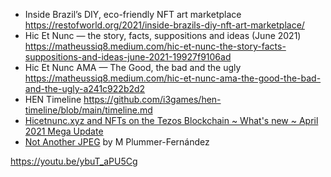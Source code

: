 * Inside Brazil’s DIY, eco-friendly NFT art marketplace https://restofworld.org/2021/inside-brazils-diy-nft-art-marketplace/
* Hic Et Nunc — the story, facts, suppositions and ideas (June 2021) https://matheussiq8.medium.com/hic-et-nunc-the-story-facts-suppositions-and-ideas-june-2021-19927f9106ad
* Hic Et Nunc AMA — The Good, the bad and the ugly https://matheussiq8.medium.com/hic-et-nunc-ama-the-good-the-bad-and-the-ugly-a241c922b2d2
* HEN Timeline https://github.com/i3games/hen-timeline/blob/main/timeline.md
* [Hicetnunc.xyz and NFTs on the Tezos Blockchain ~ What's new ~ April 2021 Mega Update](https://gorillasun.de/blog/Hicetnunc.xyz-and-NFTs-on-the-Tezos-Blockchain-~-What's-new-~-April-2021-Update)
* [Not Another JPEG](https://www.plummerfernandez.com/works/not-another-jpeg/) by M Plummer-Fernández


https://youtu.be/ybuT_aPU5Cg